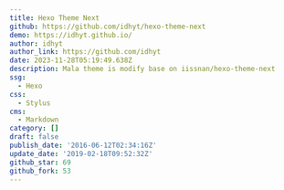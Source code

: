 ```yaml
---
title: Hexo Theme Next
github: https://github.com/idhyt/hexo-theme-next
demo: https://idhyt.github.io/
author: idhyt
author_link: https://github.com/idhyt
date: 2023-11-28T05:19:49.638Z
description: Mala theme is modify base on iissnan/hexo-theme-next
ssg:
  - Hexo
css:
  - Stylus
cms:
  - Markdown
category: []
draft: false
publish_date: '2016-06-12T02:34:16Z'
update_date: '2019-02-18T09:52:32Z'
github_star: 69
github_fork: 53
---
```

